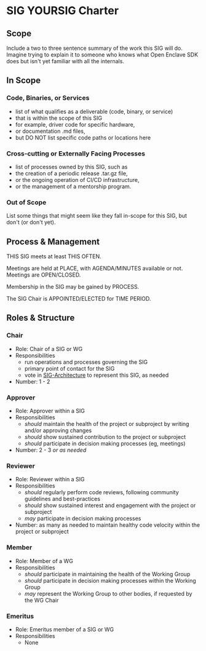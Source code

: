 SIG YOURSIG Charter
===================

## Scope

Include a two to three sentence summary of the work this SIG will do. Imagine
trying to explain it to someone who knows what Open Enclave SDK does but isn't
yet familiar with all the internals.

## In Scope

### Code, Binaries, or Services

- list of what qualifies as a deliverable (code, binary, or service)
- that is within the scope of this SIG
- for example, driver code for specific hardware,
- or documentation .md files,
- but DO NOT list specific code paths or locations here

### Cross-cutting or Externally Facing Processes

- list of processes owned by this SIG, such as
- the creation of a periodic release .tar.gz file,
- or the ongoing operation of CI/CD infrastructure,
- or the management of a mentorship program.

### Out of Scope

List some things that might seem like they fall in-scope for this SIG, but don't (or don't yet).

## Process & Management

THIS SIG meets at least THIS OFTEN.

Meetings are held at PLACE, with AGENDA/MINUTES available or not. Meetings are OPEN/CLOSED.

Membership in the SIG may be gained by PROCESS.

The SIG Chair is APPOINTED/ELECTED for TIME PERIOD.

## Roles & Structure

### Chair

- Role: Chair of a SIG or WG
- Responsibilities
  - run operations and processes governing the SIG
  - primary point of contact for the SIG
  - vote in [SIG-Architecture](../sig-architecture/README.md) to represent this SIG, as needed
- Number: 1 - 2

### Approver

- Role: Approver within a SIG
- Responsibilities
  - *should* maintain the health of the project or subproject by writing and/or approving changes
  - *should* show sustained contribution to the project or subproject
  - *should* participate in decision making processes (eg,  meetings)
- Number: 2 - 3 *or as needed*

### Reviewer

- Role: Reviewer within a SIG
- Responsibilities
  - *should* regularly perform code reviews, following community guidelines and best-practices
  - *should* show sustained interest and engagement with the project or subproject
  - *may* participate in decision making processes
- Number: as many as needed to maintain healthy code velocity within the project or subproject

### Member

- Role: Member of a WG
- Responsibilities
  - *should* participate in maintaining the health of the Working Group
  - *should* participate in decision making processes within the Working Group
  - *may* represent the Working Group to other bodies, if requested by the WG Chair

### Emeritus

- Role: Emeritus member of a SIG or WG
- Responsibilities
  - None